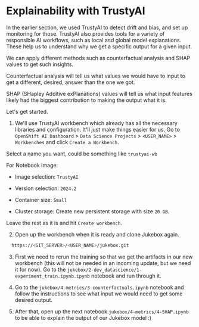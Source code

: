 # Explainability with TrustyAI

In the earlier section, we used TrustyAI to detect drift and bias, and set up monitoring for those. TrustyAI also provides tools for a variety of responsible AI workflows, such as local and global model explanations. These help us to understand why we get a specific output for a given input. 

We can apply different methods such as counterfactual analysis and SHAP values to get such insights. 

Counterfactual analysis will tell us what values we would have to input to get a different, desired, answer than the one we got.

SHAP (SHapley Additive exPlanations) values will tell us what input features likely had the biggest contribution to making the output what it is. 

Let's get started.

1. We'll use TrustyAI workbench which already has all the necessary libraries and configuration. It'll just make things easier for us. Go to `OpenShift AI Dashboard` >  `Data Science Projects` > `<USER_NAME>` > `Workbenches` and click `Create a Workbench`.

  Select a name you want, could be something like `trustyai-wb` 

  For Notebook Image: 

  - Image selection: `TrustyAI`

  - Version selection: `2024.2`

  - Container size: `Small`

  - Cluster storage: Create new persistent storage with size `20 GB`. 

  Leave the rest as it is and hit `Create workbench`.


2. Open up the workbench when it is ready and clone Jukebox again.

  ```bash
    https://<GIT_SERVER>/<USER_NAME>/jukebox.git
  ```

3. First we need to rerun the training so that we get the artifacts in our new workbench (this will not be needed in an incoming update, but we need it for now). Go to the `jukebox/2-dev_datascience/1-experiment_train.ipynb.ipynb` notebook and run through it.  

4. Go to the `jukebox/4-metrics/3-counterfactuals.ipynb` notebook and follow the instructions to see what input we would need to get some desired output.

5. After that, open up the next notebook `jukebox/4-metrics/4-SHAP.ipynb` to be able to explain the output of our Jukebox model :) 



